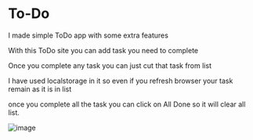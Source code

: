 # To-Do
I made simple ToDo app with some extra features

With this ToDo site you can add task you need to complete

Once you complete any task you can just cut that task from list

I have used localstorage in it so even if you refresh browser your task remain as it is in list

once you complete all the task you can click on All Done so it will clear all list.

![image](https://user-images.githubusercontent.com/41532646/185935888-3ff54821-05c6-4f55-9cc1-9b4119a05f7d.png)
